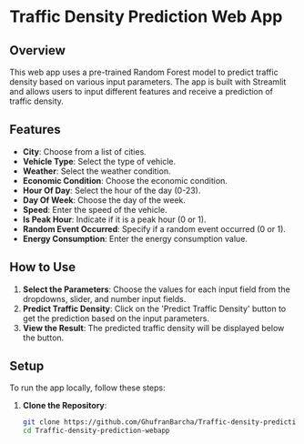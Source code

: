 # Traffic Density Prediction Web App

## Overview

This web app uses a pre-trained Random Forest model to predict traffic density based on various input parameters. The app is built with Streamlit and allows users to input different features and receive a prediction of traffic density.

## Features

- **City**: Choose from a list of cities.
- **Vehicle Type**: Select the type of vehicle.
- **Weather**: Select the weather condition.
- **Economic Condition**: Choose the economic condition.
- **Hour Of Day**: Select the hour of the day (0-23).
- **Day Of Week**: Choose the day of the week.
- **Speed**: Enter the speed of the vehicle.
- **Is Peak Hour**: Indicate if it is a peak hour (0 or 1).
- **Random Event Occurred**: Specify if a random event occurred (0 or 1).
- **Energy Consumption**: Enter the energy consumption value.

## How to Use

1. **Select the Parameters**: Choose the values for each input field from the dropdowns, slider, and number input fields.
2. **Predict Traffic Density**: Click on the 'Predict Traffic Density' button to get the prediction based on the input parameters.
3. **View the Result**: The predicted traffic density will be displayed below the button.

## Setup

To run the app locally, follow these steps:

1. **Clone the Repository**:
   ```bash
   git clone https://github.com/GhufranBarcha/Traffic-density-prediction-webapp
   cd Traffic-density-prediction-webapp
